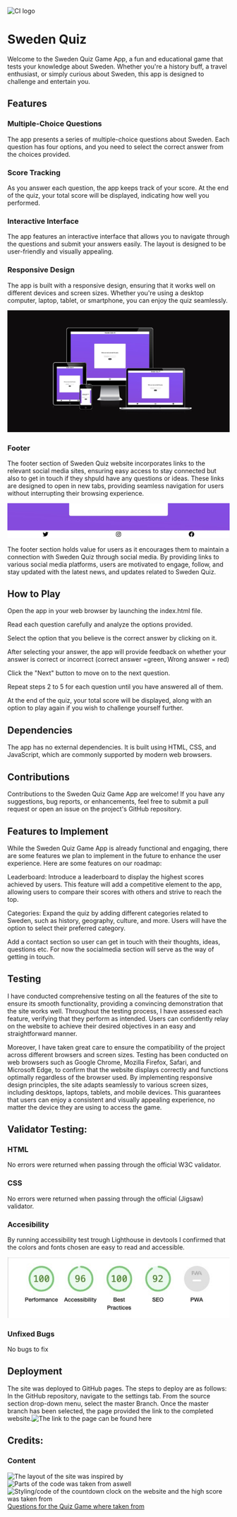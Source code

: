 ![CI logo](https://codeinstitute.s3.amazonaws.com/fullstack/ci_logo_small.png)

# Sweden Quiz

Welcome to the Sweden Quiz Game App, a fun and educational game that tests your knowledge about Sweden. Whether you're a history buff, a travel enthusiast, or simply curious about Sweden, this app is designed to challenge and entertain you.

## Features

### Multiple-Choice Questions

The app presents a series of multiple-choice questions about Sweden. Each question has four options, and you need to select the correct answer from the choices provided.

### Score Tracking

As you answer each question, the app keeps track of your score. At the end of the quiz, your total score will be displayed, indicating how well you performed.

### Interactive Interface

The app features an interactive interface that allows you to navigate through the questions and submit your answers easily. The layout is designed to be user-friendly and visually appealing.

### Responsive Design

The app is built with a responsive design, ensuring that it works well on different devices and screen sizes. Whether you're using a desktop computer, laptop, tablet, or smartphone, you can enjoy the quiz seamlessly. 

![responsiv image](assets/images/responsiv.jpg)


### Footer

The footer section of Sweden Quiz website incorporates links to the relevant social media sites, ensuring easy access to stay connected but also to get in touch if they shpuld have any questions or ideas. These links are designed to open in new tabs, providing seamless navigation for users without interrupting their browsing experience.

![footer image](assets/images/footer.jpg)


The footer section holds value for users as it encourages them to maintain a connection with Sweden Quiz through social media. By providing links to various social media platforms, users are motivated to engage, follow, and stay updated with the latest news, and updates related to Sweden Quiz.


## How to Play

Open the app in your web browser by launching the index.html file.

Read each question carefully and analyze the options provided.

Select the option that you believe is the correct answer by clicking on it.

After selecting your answer, the app will provide feedback on whether your answer is correct or incorrect (correct answer =green, Wrong answer = red)

Click the "Next" button to move on to the next question.

Repeat steps 2 to 5 for each question until you have answered all of them.

At the end of the quiz, your total score will be displayed, along with an option to play again if you wish to challenge yourself further.

## Dependencies
The app has no external dependencies. It is built using HTML, CSS, and JavaScript, which are commonly supported by modern web browsers.

## Contributions

Contributions to the Sweden Quiz Game App are welcome! If you have any suggestions, bug reports, or enhancements, feel free to submit a pull request or open an issue on the project's GitHub repository.

## Features to Implement

While the Sweden Quiz Game App is already functional and engaging, there are some features we plan to implement in the future to enhance the user experience. Here are some features on our roadmap:

Leaderboard: Introduce a leaderboard to display the highest scores achieved by users. This feature will add a competitive element to the app, allowing users to compare their scores with others and strive to reach the top.

Categories: Expand the quiz by adding different categories related to Sweden, such as history, geography, culture, and more. Users will have the option to select their preferred category.

Add a contact section so user can get in touch with their thoughts, ideas, questions etc. For now the socialmedia section will serve as the way of getting in touch.

## Testing

I have conducted comprehensive testing on all the features of the site to ensure its smooth functionality, providing a convincing demonstration that the site works well. Throughout the testing process, I have assessed each feature, verifying that they perform as intended. Users can confidently relay on the website to achieve their desired objectives in an easy and straightforward manner.

Moreover, I have taken great care to ensure the compatibility of the project across different browsers and screen sizes. Testing has been conducted on web browsers such as Google Chrome, Mozilla Firefox, Safari, and Microsoft Edge, to confirm that the website displays correctly and functions optimally regardless of the browser used. By implementing responsive design principles, the site adapts seamlessly to various screen sizes, including desktops, laptops, tablets, and mobile devices. This guarantees that users can enjoy a consistent and visually appealing experience, no matter the device they are using to access the game.

## Validator Testing:

### HTML
No errors were returned when passing through the official W3C validator.

### CSS
No errors were returned when passing through the official (Jigsaw) validator.


### Accesibility
By running accessibility test trough Lighthouse in devtools I confirmed that the colors and fonts chosen are easy to read and accessible.

![accesibilty image](assets/images/accessibility.jpg)



### Unfixed Bugs
No bugs to fix

## Deployment
The site was deployed to GitHub pages. The steps to deploy are as follows:
In the GitHub repository, navigate to the settings tab.
From the source section drop-down menu, select the master Branch.
Once the master branch has been selected, the page provided the link to the completed website.![The link to the page can be found here](https://mayajj.github.io/quizgame/)

## Credits:



### Content
![The layout of the site was inspired by](https://codingartistweb.com/2022/06/quiz-app-with-javascript/)
![Parts of the code was taken from aswell](https://codingartistweb.com/2022/06/quiz-app-with-javascript/)
![Styling/code of the countdown clock on the website and the high score was taken from](https://miker94.github.io/CI-Project-Portfolio-2/) [Questions for the Quiz Game where taken from](https://www.swedishnomad.com/sweden-quiz/)











